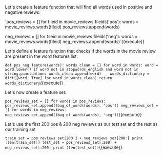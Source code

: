 

Let's create a feature function that will find all words used in positive and negative reviews:

`pos_reviews = []
for fileid in movie_reviews.fileids('pos'):
    words = movie_reviews.words(fileid)
    pos_reviews.append(words)
 
neg_reviews = []
for fileid in movie_reviews.fileids('neg'):
    words = movie_reviews.words(fileid)
    neg_reviews.append(words)`{{execute}}

Let's define a feature function that checks if the words in the movie review are present in
the word features list:

`def pos_neg_feature(words):
    words_clean = []
    for word in words:
        word = word.lower()
        if word not in stopwords_english and word not in string.punctuation:
            words_clean.append(word)   
    words_dictionary = dict([word, True] for word in words_clean)
    return words_dictionary`{{execute}}
    
Let's now create a feature set:

`pos_reviews_set = []
for words in pos_reviews:
    pos_reviews_set.append((bag_of_words(words), 'pos'))
neg_reviews_set = []
for words in neg_reviews:
    neg_reviews_set.append((bag_of_words(words), 'neg'))`{{execute}}

Let's use the first 200 pos & 200 neg reviews as our test set and the rest as our training set

`train_set = pos_reviews_set[200:] + neg_reviews_set[200:]
print (len(train_set))
test_set = pos_reviews_set[:200] + neg_reviews_set[:200]
print (len(test_set))`{{execute}}
